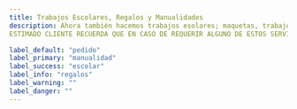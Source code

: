```yaml
---
title: Trabajos Escolares, Regalos y Manualidades
description: Ahora también hacemos trabajos esolares; maquetas, trabajos a computadora... También regalos con algún tipo de referencia, o manualidades.
ESTIMADO CLIENTE RECUERDA QUE EN CASO DE REQUERIR ALGUNO DE ESTOS SERVICIOS DEBES TOMAR EN CUENTA QUE SE TE COBRARÁ POR EL TIEMPO QUE TOME HACERLO, EL MATERIAL Y LA MANO DE OBRA. RECUERDA TAMBIÉN HACER TU PEDIDO CON TIEMPO.

label_default: "pedido" 
label_primary: "manualidad"
label_success: "escolar"
label_info: "regalos"
label_warning: ""
label_danger: ""
---
```

